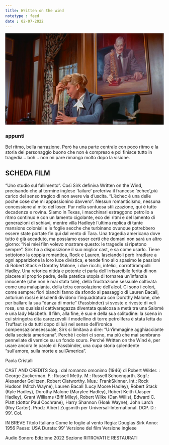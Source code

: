 ```yaml
---
title: Written on the wind
notetype : feed
date : 02-07-2022
---
```


![Written on the wind](/assets/foto/2022/bologna_written.png)

### appunti
Bel ritmo, bella narrazione. Però ha una parte centrale con poco ritmo e la storia del personaggio buono che non è compreso e poi finisce tutto in tragedia... boh... non mi pare rimanga molto dopo la visione.


## SCHEDA FILM
“Uno studio sul fallimento”. Così Sirk definiva Written on the Wind, precisando che al termine inglese ‘failure’ preferiva il francese ‘échec’,più carico del senso tragico di non avere via d’uscita. “L’échec è una delle poche cose che mi appassionino davvero”. Nessun romanticismo, nessuna concessione al mito del loser. Pur nella sontuosa stilizzazione, qui è tutto decadenza e rovina. Siamo in Texas, i macchinari estraggono petrolio a ritmo continuo e con un lamento cigolante, eco dei ritmi e del lamento di generazioni di schiavi, mentre villa Hadleyè l’ultima replica di tante mansions coloniali e le foglie secche che turbinano ovunque potrebbero essere state portate fin qui dal vento di Tara. Una tragedia americana dove tutto è già accaduto, ma possiamo esser certi che domani non sarà un altro giorno: “Nei miei film volevo mostrare questo: le tragedie si ripetono sempre”.
Sirk ha a disposizione il suo miglior cast, e sa come usarlo. Tiene sottotono la coppia romantica, Rock e Lauren, lasciandoli però irradiare a ogni apparizione la loro luce divistica, e tende fino allo spasimo le passioni di Robert Stack e Dorothy Malone, i due ricchi, infelici, corrottirampolli Hadley. Una retorica nitida e potente ci parla dell’irrisarcibile ferita di non piacere al proprio padre, della patetica utopia di tornarea un’infanzia innocente (che non è mai stata tale), della frustrazione sessuale coltivata come una malapianta, della tetra consolazione dell’alcol. Ci sono i colori, come sempre: fiori bianchi fanno da sfondo al passaggio di Lauren Bacall, anturium rossi e insolenti dividono l’inquadratura con Dorothy Malone, che per ballare la sua “danza di morte” (Fassbinder) si sveste e riveste di veli rosa, una qualsiasi cattivaragazza diventata qualcosa a metà tra una Salomè e una lady Macbeth. Il film, alla fine, è suo e della sua solitudine: la scena in cui stringetra dita carezzevoli il modellino di torre petrolifera è stata letta da Truffaut (e da tutti dopo di lui) nel senso dell’ironica compensazionesessuale, Sirk si limitava a dire: “Un’immagine agghiacciante della società americana”. Perché i colori ci sono, ma più che mai sembrano pennellate di vernice su un fondo scuro. Perché Written on the Wind è, per usare ancora le parole di Fassbinder, una cupa storia splendente “sull’amore, sulla morte e sull’America”.

Paola Cristalli

CAST AND CREDITS
Sog.: dal romanzo omonimo (1946) di Robert Wilder. : George Zuckerman. F.: Russell Metty. M.: Russell Schoengarth. Scgf.: Alexander Golitzen, Robert Clatworthy. Mus.: FrankSkinner. Int.: Rock Hudson (Mitch Wayne), Lauren Bacall (Lucy Moore Hadley), Robert Stack (Kyle Hadley), Dorothy Malone (Marylee Hadley), Robert Keith (Jasper Hadley), Grant Williams (Biff Miley), Robert Wilke (Dan Willis), Edward C. Platt (dottor Paul Cochrane), Harry Shannon (Hoak Wayne), John Larch (Roy Carter). Prod.: Albert Zugsmith per Universal-International. DCP. D.: 99’. Col.

IN BREVE
Titolo Italiano
Come le foglie al vento
Regia: Douglas Sirk
Anno: 1956
Paese: USA
Durata: 99'
Versione del film
Versione inglese

Audio
Sonoro
Edizione
2022
Sezione
RITROVATI E RESTAURATI

